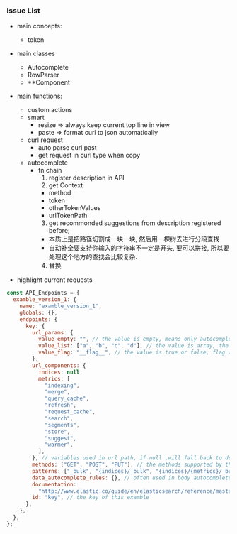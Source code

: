 ### Issue List

- main concepts:
  - token
- main classes
  - Autocomplete
  - RowParser
  - \*\*Component
- main functions:

  - custom actions
  - smart
    - resize => always keep current top line in view
    - paste => format curl to json automatically
  - curl request
    - auto parse curl past
    - get request in curl type when copy
  - autocomplete
    - fn chain
      1. register description in API
      2. get Context
      - method
      - token
      - otherTokenValues
      - urlTokenPath
      3. get recommonded suggestions from description registered before;
      - 本质上是把路径切割成一块一块, 然后用一棵树去进行分段查找
      - 自动补全要支持你输入的字符串不一定是开头, 要可以拼接, 所以要处理这个地方的查找会比较复杂.
      4. 替换

- highlight current requests

```javascript
const API_Endpoints = {
  examble_version_1: {
    name: "examble_version_1",
    globals: {},
    endpoints: {
      key: {
        url_params: {
          value_empty: "", // the value is empty, means only autocomplete the key,
          value_list: ["a", "b", "c", "d"], // the value is array, the cdds to autocomplete
          value_flag: "__flag__", // the value is true or false, flag will show in meta
        },
        url_components: {
          indices: null,
          metrics: [
            "indexing",
            "merge",
            "query_cache",
            "refresh",
            "request_cache",
            "search",
            "segments",
            "store",
            "suggest",
            "warmer",
          ],
        }, // variables used in url path, if null ,will fall back to default autocomplete or nothing
        methods: ["GET", "POST", "PUT"], // the methods supported by this patterns,
        patterns: ["_bulk", "{indices}/_bulk", "{indices}/{metrics}/_bulk"], // the patterns means the paths to be supported, we support both ordinal string and variables here
        data_autocomplete_rules: {}, // often used in body autocomplete
        documentation:
          "http://www.elastic.co/guide/en/elasticsearch/reference/master/docs-bulk.html", // the doc link of this path
        id: "key", // the key of this examble
      },
    },
  },
};
```
